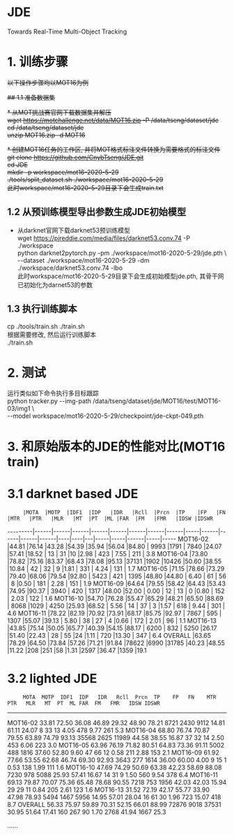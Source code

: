 # JDE
Towards Real-Time Multi-Object Tracking

# 1. 训练步骤

<del>以下操作步骤均以MOT16为例</del>

<del>## 1.1 准备数据集</del>

<del>* 从MOT挑战赛官网下载数据集并解压 <br></del>
<del>wget https://motchallenge.net/data/MOT16.zip -P /data/tseng/dataset/jde <br></del>
<del>cd /data/tseng/dataset/jde <br></del>
<del>unzip MOT16.zip -d MOT16 <br></del>

<del>* 创建MOT16任务的工作区, 并将MOT格式标注文件转换为需要格式的标注文件 <br></del>
<del>git clone https://github.com/CnybTseng/JDE.git <br></del>
<del>cd JDE <br></del>
<del>mkdir -p workspace/mot16-2020-5-29 <br></del>
<del>./tools/split_dataset.sh ./workspace/mot16-2020-5-29 <br></del>
<del>此时workspace/mot16-2020-5-29目录下会生成train.txt <br></del>

## 1.2 从预训练模型导出参数生成JDE初始模型

* 从darknet官网下载darknet53预训练模型 <br>
wget https://pjreddie.com/media/files/darknet53.conv.74 -P ./workspace <br>
python darknet2pytorch.py -pm ./workspace/mot16-2020-5-29/jde.pth \ <br>
    --dataset ./workspace/mot16-2020-5-29 -dm ./workspace/darknet53.conv.74 -lbo <br>
此时workspace/mot16-2020-5-29目录下会生成初始模型jde.pth, 其骨干网已初始化为darnet53的参数 <br>

## 1.3 执行训练脚本

cp ./tools/train.sh ./train.sh <br>
根据需要修改, 然后运行训练脚本 <br>
./train.sh <br>

# 2. 测试
运行类似如下命令执行多目标跟踪 <br>
python tracker.py --img-path /data/tseng/dataset/jde/MOT16/test/MOT16-03/img1 \ <br>
    --model workspace/mot16-2020-5-29/checkpoint/jde-ckpt-049.pth

# 3. 和原始版本的JDE的性能对比(MOT16 train)

# 3.1 darknet based JDE

         |MOTA  |MOTP  |IDF1  |IDP   |IDR   |Rcll  |Prcn  |TP    |FP   |FN    |MTR   |PTR   |MLR   |MT  |PT  |ML |FAR  |FM   |FMR   |IDSW |IDSWR
---------|------|------|------|------|------|------|------|------|-----|------|------|------|------|----|----|---|-----|-----|------|-----|-----
MOT16-02 |44.81 |76.14 |43.28 |54.39 |35.94 |56.04 |84.80 | 9993 |1791 | 7840 |24.07 |57.41 |18.52 | 13 | 31 |10 |2.98 | 423 | 7.55 | 211 | 3.8
MOT16-04 |73.80 |78.82 |75.16 |83.37 |68.43 |78.08 |95.13 |37131 |1902 |10426 |50.60 |38.55 |10.84 | 42 | 32 | 9 |1.81 | 331 | 4.24 | 131 | 1.7
MOT16-05 |71.15 |78.66 |73.29 |79.40 |68.06 |79.54 |92.80 | 5423 | 421 | 1395 |48.80 |44.80 | 6.40 | 61 | 56 | 8 |0.50 | 181 | 2.28 | 151 | 1.9
MOT16-09 |64.64 |79.55 |58.42 |64.43 |53.43 |74.95 |90.37 | 3940 | 420 | 1317 |48.00 |52.00 | 0.00 | 12 | 13 | 0 |0.80 | 152 | 2.03 | 122 | 1.6
MOT16-10 |54.70 |76.28 |55.47 |65.29 |48.21 |65.50 |88.69 | 8068 |1029 | 4250 |25.93 |68.52 | 5.56 | 14 | 37 | 3 |1.57 | 618 | 9.44 | 301 | 4.6
MOT16-11 |78.22 |82.19 |70.92 |73.91 |68.17 |85.75 |92.97 | 7867 | 595 | 1307 |55.07 |39.13 | 5.80 | 38 | 27 | 4 |0.66 | 172 | 2.01 |  96 | 1.1
MOT16-13 |43.85 |75.14 |50.05 |65.77 |40.39 |54.15 |88.17 | 6200 | 832 | 5250 |26.17 |51.40 |22.43 | 28 | 55 |24 |1.11 | 720 |13.30 | 347 | 6.4
OVERALL  |63.65 |78.29 |64.50 |73.84 |57.26 |71.21 |91.84 |78622 |6990 |31785 |40.23 |48.55 |11.22 |208 |251 |58 |1.31 |2597 |36.47 |1359 |19.1

# 3.2 lighted JDE
         MOTA  MOTP  IDF1  IDP   IDR   Rcll  Prcn  TP    FP   FN    MTR   PTR   MLR   MT  PT  ML FAR  FM   FMR   IDSW IDSWR
---------------------------------------------------------------------------------------------------------------------------
MOT16-02 33.81 72.50 36.08 46.89 29.32 48.90 78.21  8721 2430  9112 14.81 61.11 24.07   8  33 13 4.05  478  9.77  261  5.3
MOT16-04 68.80 76.74 70.87 79.55 63.89 74.79 93.13 35568 2625 11989 44.58 38.55 16.87  37  32 14 2.50  453  6.06  223  3.0
MOT16-05 63.96 76.19 71.82 80.51 64.83 73.36 91.11  5002  488  1816 37.60 52.80  9.60  47  66 12 0.58  211  2.88  153  2.1
MOT16-09 61.92 77.66 53.55 62.68 46.74 69.30 92.93  3643  277  1614 36.00 60.00  4.00   9  15  1 0.53  138  1.99  111  1.6
MOT16-10 47.69 74.29 50.69 63.38 42.23 58.69 88.08  7230  978  5088 25.93 57.41 16.67  14  31  9 1.50  560  9.54  378  6.4
MOT16-11 69.13 79.87 70.07 75.36 65.48 78.68 90.55  7218  753  1956 42.03 42.03 15.94  29  29 11 0.84  205  2.61  123  1.6
MOT16-13 31.52 72.19 42.17 55.77 33.90 47.98 78.93  5494 1467  5956 14.95 57.01 28.04  16  61 30 1.96  723 15.07  418  8.7
OVERALL  56.33 75.97 59.89 70.31 52.15 66.01 88.99 72876 9018 37531 30.95 51.64 17.41 160 267 90 1.70 2768 41.94 1667 25.3

......